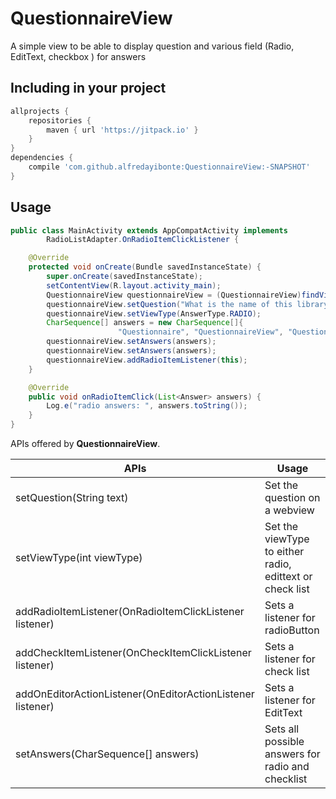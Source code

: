 # QuestionnaireView
A simple view to be able to display question and various field (Radio, EditText, checkbox ) for answers


Including in your project
-------------------------

```groovy
allprojects {
	repositories {
		maven { url 'https://jitpack.io' }
	}
}
dependencies {
	compile 'com.github.alfredayibonte:QuestionnaireView:-SNAPSHOT'
}
```

Usage
-----

```java
public class MainActivity extends AppCompatActivity implements
        RadioListAdapter.OnRadioItemClickListener {

    @Override
    protected void onCreate(Bundle savedInstanceState) {
        super.onCreate(savedInstanceState);
        setContentView(R.layout.activity_main);
        QuestionnaireView questionnaireView = (QuestionnaireView)findViewById(R.id.questionnaire);
        questionnaireView.setQuestion("What is the name of this library ?");
        questionnaireView.setViewType(AnswerType.RADIO);
        CharSequence[] answers = new CharSequence[]{
                        "Questionnaire", "QuestionnaireView", "Question"};
        questionnaireView.setAnswers(answers);
        questionnaireView.setAnswers(answers);
        questionnaireView.addRadioItemListener(this);
    }

    @Override
    public void onRadioItemClick(List<Answer> answers) {
        Log.e("radio answers: ", answers.toString());
    }
}
```

APIs offered by **QuestionnaireView**.

|APIs | Usage|
|---|---|
|setQuestion(String text)|Set the question on a webview|
|setViewType(int viewType)|Set the viewType to either radio, edittext or check list|
|addRadioItemListener(OnRadioItemClickListener listener)|Sets  a listener for radioButton|
|addCheckItemListener(OnCheckItemClickListener listener)|Sets a listener for check list|
|addOnEditorActionListener(OnEditorActionListener listener)|Sets a listener for EditText|
|setAnswers(CharSequence[] answers)|Sets all possible answers for radio and checklist|

